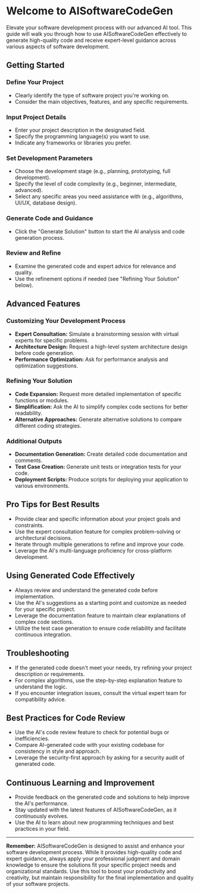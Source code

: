 # Welcome to AISoftwareCodeGen

Elevate your software development process with our advanced AI tool. This guide will walk you through how to use AISoftwareCodeGen effectively to generate high-quality code and receive expert-level guidance across various aspects of software development.

## Getting Started

### Define Your Project
- Clearly identify the type of software project you're working on.
- Consider the main objectives, features, and any specific requirements.

### Input Project Details
- Enter your project description in the designated field.
- Specify the programming language(s) you want to use.
- Indicate any frameworks or libraries you prefer.

### Set Development Parameters
- Choose the development stage (e.g., planning, prototyping, full development).
- Specify the level of code complexity (e.g., beginner, intermediate, advanced).
- Select any specific areas you need assistance with (e.g., algorithms, UI/UX, database design).

### Generate Code and Guidance
- Click the "Generate Solution" button to start the AI analysis and code generation process.

### Review and Refine
- Examine the generated code and expert advice for relevance and quality.
- Use the refinement options if needed (see "Refining Your Solution" below).

## Advanced Features

### Customizing Your Development Process
- **Expert Consultation:** Simulate a brainstorming session with virtual experts for specific problems.
- **Architecture Design:** Request a high-level system architecture design before code generation.
- **Performance Optimization:** Ask for performance analysis and optimization suggestions.

### Refining Your Solution
- **Code Expansion:** Request more detailed implementation of specific functions or modules.
- **Simplification:** Ask the AI to simplify complex code sections for better readability.
- **Alternative Approaches:** Generate alternative solutions to compare different coding strategies.

### Additional Outputs
- **Documentation Generation:** Create detailed code documentation and comments.
- **Test Case Creation:** Generate unit tests or integration tests for your code.
- **Deployment Scripts:** Produce scripts for deploying your application to various environments.

## Pro Tips for Best Results
- Provide clear and specific information about your project goals and constraints.
- Use the expert consultation feature for complex problem-solving or architectural decisions.
- Iterate through multiple generations to refine and improve your code.
- Leverage the AI's multi-language proficiency for cross-platform development.

## Using Generated Code Effectively
- Always review and understand the generated code before implementation.
- Use the AI's suggestions as a starting point and customize as needed for your specific project.
- Leverage the documentation feature to maintain clear explanations of complex code sections.
- Utilize the test case generation to ensure code reliability and facilitate continuous integration.

## Troubleshooting
- If the generated code doesn't meet your needs, try refining your project description or requirements.
- For complex algorithms, use the step-by-step explanation feature to understand the logic.
- If you encounter integration issues, consult the virtual expert team for compatibility advice.

## Best Practices for Code Review
- Use the AI's code review feature to check for potential bugs or inefficiencies.
- Compare AI-generated code with your existing codebase for consistency in style and approach.
- Leverage the security-first approach by asking for a security audit of generated code.

## Continuous Learning and Improvement
- Provide feedback on the generated code and solutions to help improve the AI's performance.
- Stay updated with the latest features of AISoftwareCodeGen, as it continuously evolves.
- Use the AI to learn about new programming techniques and best practices in your field.

---

**Remember:** AISoftwareCodeGen is designed to assist and enhance your software development process. While it provides high-quality code and expert guidance, always apply your professional judgment and domain knowledge to ensure the solutions fit your specific project needs and organizational standards. Use this tool to boost your productivity and creativity, but maintain responsibility for the final implementation and quality of your software projects.

